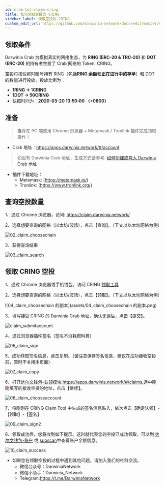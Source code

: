 ```yaml
---
id: crab-tut-claim-cring
title: 如何领取空投的 CRING
sidebar_label: 领取空投的 CRING
custom_edit_url: https://github.com/darwinia-network/docs/edit/master/content/zh-CN/crab-tut-claim-cring.md
---
```

## 领取条件

Darwinia Crab 为模拟真实的网络生态，为 **RING (ERC-20 & TRC-20)** 和 **DOT (ERC-20)** 的持有者空投了 Crab 网络的 Token: CRING。  

空投将按快照时账号持有 RING（包括**RING 余额**和**正在进行中的存单**）和 DOT 的数量进行投放，投放比例为：  
- **1RING -> 1CRING**
- **1DOT -> 50CRING**
- 快照时间为：**2020-03-20 13:50:00 （+0800）**  

## 准备

> 推荐在 PC 端使用 Chrome 浏览器 + Metamask / Tronlink 插件完成领取操作！

- Crab 地址：https://apps.darwinia.network/#/account
> 如没有 Darwinia Crab 地址，生成方式请参考: [如何创建或导入 Darwinia Crab 地址](crab-tut-create-account)

- 插件下载地址：
  - Metamask: (https://metamask.io/)
  - Tronlink: (https://www.tronlink.org/)

## 查询空投数量

1、通过 Chrome 浏览器，访问: https://claim.darwinia.network/

2、选择想要查询的网络（以太坊/波场），点击【查询】。（下文以以太坊网络为例）

![02_claim_choosechain](assets/02_claim_choosechain.png)

3、获得查询结果

![03_claim_search](assets/03_claim_search.png)

## 领取 CRING 空投

1、通过 Chrome 浏览器或手机钱包，访问 CRING [领取工具](https://claim.darwinia.network/)

2、选择想要查询的网络（以太坊/波场），点击【领取】。（下文以以太坊网络为例）

![04_claim_choosechain 的副本](assets/04_claim_choosechain 的副本.png)

3、填写接受 CRING 的 Darwinia Crab 地址，确认无误后，点击【提交】。

![claim_submitaccount](assets/05_claim_submitaccount.png)

4、通过浏览器插件签名（签名不消耗燃料费）

![06_claim_sign](assets/06_claim_sign.png)

5、成功获取签名信息，点击复制。（请注意保存签名信息，建议在成功接收空投前，暂时不关闭本页面）

![07_claim_copy](assets/07_claim_copy.png)

6、打开[达尔文钱包-认领模块](<https://apps.darwinia.network/#/claims>):<https://apps.darwinia.network/#/claims>,选中刚刚填写的接收空投的地址，点击【继续】。

![08_claim_chooseaccount](assets/08_claim_chooseaccount.png)

7、将刚刚在 CRING Claim Tool 中生成的签名信息贴入，依次点击【确定认领】-【领取】-【签名】

![09_claim_sign2](assets/09_claim_sign2.png)

8、领取成功后，您将收到如下提示。这时就代表您的空投已成功领取，可以到 [达尔文钱包-账户](<https://apps.darwinia.network/#/accounts>) 或 [subscan](<https://crab.subscan.io/>)中查看账户余额信息。

![10_claim_success](assets/10_claim_success.png)

- 如果您在领取空投的过程中遇到其他问题，请加入我们的社群交流。
  - 微信公众号：DarwiniaNetwork
  - 微信小助手：Darwinia_Network
  - Telegram:<https://t.me/DarwiniaNetwork>
